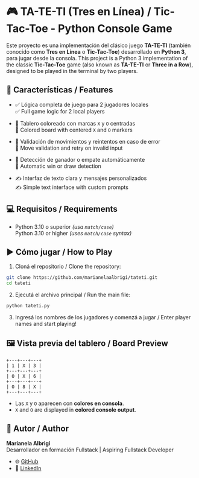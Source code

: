 # 🎮 TA-TE-TI (Tres en Línea) / Tic-Tac-Toe - Python Console Game
Este proyecto es una implementación del clásico juego **TA-TE-TI** (también conocido como **Tres en Línea** o **Tic-Tac-Toe**) desarrollado en **Python 3**, para jugar desde la consola.
This project is a Python 3 implementation of the classic **Tic-Tac-Toe** game (also known as **TA-TE-TI** or **Three in a Row**), designed to be played in the terminal by two players.

## 📌 Características / Features

- ✅ Lógica completa de juego para 2 jugadores locales  
  ✅ Full game logic for 2 local players
  
- 🎨 Tablero coloreado con marcas `X` y `O` centradas  
  🎨 Colored board with centered `X` and `O` markers
  
- 🔄 Validación de movimientos y reintentos en caso de error  
  🔄 Move validation and retry on invalid input
  
- 🧠 Detección de ganador o empate automáticamente  
  🧠 Automatic win or draw detection
  
- ✍️ Interfaz de texto clara y mensajes personalizados  
  ✍️ Simple text interface with custom prompts  

## 💻 Requisitos / Requirements

- Python 3.10 o superior *(usa `match/case`)*  
  Python 3.10 or higher *(uses `match/case` syntax)*

## ▶️ Cómo jugar / How to Play

1. Cloná el repositorio / Clone the repository:

```bash
git clone https://github.com/marianelaalbrigi/tateti.git
cd tateti
```

2. Ejecutá el archivo principal / Run the main file:

```bash
python tateti.py
```

3. Ingresá los nombres de los jugadores y comenzá a jugar / Enter player names and start playing!

## 🖼️ Vista previa del tablero / Board Preview

```
+---+---+---+
| 1 | X | 3 |
+---+---+---+
| O | X | 6 |
+---+---+---+
| O | 8 | X |
+---+---+---+
```

- Las `X` y `O` aparecen con **colores en consola**.  
- `X` and `O` are displayed in **colored console output**.


## 👤 Autor / Author

**Marianela Albrigi**  
Desarrollador en formación Fullstack | Aspiring Fullstack Developer  

- 🌐 [GitHub](https://github.com/marianelaalbrigi)  
- 💼 [LinkedIn](https://linkedin.com/in/marianela-albrigi)  
